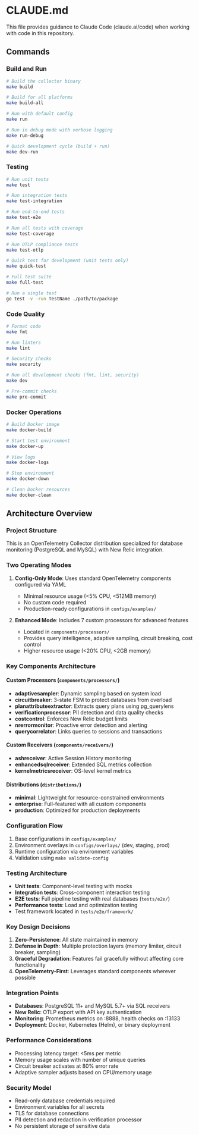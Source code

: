 # CLAUDE.md

This file provides guidance to Claude Code (claude.ai/code) when working with code in this repository.

## Commands

### Build and Run
```bash
# Build the collector binary
make build

# Build for all platforms
make build-all

# Run with default config
make run

# Run in debug mode with verbose logging
make run-debug

# Quick development cycle (build + run)
make dev-run
```

### Testing
```bash
# Run unit tests
make test

# Run integration tests
make test-integration

# Run end-to-end tests
make test-e2e

# Run all tests with coverage
make test-coverage

# Run OTLP compliance tests
make test-otlp

# Quick test for development (unit tests only)
make quick-test

# Full test suite
make full-test

# Run a single test
go test -v -run TestName ./path/to/package
```

### Code Quality
```bash
# Format code
make fmt

# Run linters
make lint

# Security checks
make security

# Run all development checks (fmt, lint, security)
make dev

# Pre-commit checks
make pre-commit
```

### Docker Operations
```bash
# Build Docker image
make docker-build

# Start test environment
make docker-up

# View logs
make docker-logs

# Stop environment
make docker-down

# Clean Docker resources
make docker-clean
```

## Architecture Overview

### Project Structure
This is an OpenTelemetry Collector distribution specialized for database monitoring (PostgreSQL and MySQL) with New Relic integration.

### Two Operating Modes
1. **Config-Only Mode**: Uses standard OpenTelemetry components configured via YAML
   - Minimal resource usage (<5% CPU, <512MB memory)
   - No custom code required
   - Production-ready configurations in `configs/examples/`

2. **Enhanced Mode**: Includes 7 custom processors for advanced features
   - Located in `components/processors/`
   - Provides query intelligence, adaptive sampling, circuit breaking, cost control
   - Higher resource usage (<20% CPU, <2GB memory)

### Key Components Architecture

#### Custom Processors (`components/processors/`)
- **adaptivesampler**: Dynamic sampling based on system load
- **circuitbreaker**: 3-state FSM to protect databases from overload
- **planattributeextractor**: Extracts query plans using pg_querylens
- **verificationprocessor**: PII detection and data quality checks
- **costcontrol**: Enforces New Relic budget limits
- **nrerrormonitor**: Proactive error detection and alerting
- **querycorrelator**: Links queries to sessions and transactions

#### Custom Receivers (`components/receivers/`)
- **ashreceiver**: Active Session History monitoring
- **enhancedsqlreceiver**: Extended SQL metrics collection
- **kernelmetricsreceiver**: OS-level kernel metrics

#### Distributions (`distributions/`)
- **minimal**: Lightweight for resource-constrained environments
- **enterprise**: Full-featured with all custom components
- **production**: Optimized for production deployments

### Configuration Flow
1. Base configurations in `configs/examples/`
2. Environment overlays in `configs/overlays/` (dev, staging, prod)
3. Runtime configuration via environment variables
4. Validation using `make validate-config`

### Testing Architecture
- **Unit tests**: Component-level testing with mocks
- **Integration tests**: Cross-component interaction testing
- **E2E tests**: Full pipeline testing with real databases (`tests/e2e/`)
- **Performance tests**: Load and optimization testing
- Test framework located in `tests/e2e/framework/`

### Key Design Decisions
1. **Zero-Persistence**: All state maintained in memory
2. **Defense in Depth**: Multiple protection layers (memory limiter, circuit breaker, sampling)
3. **Graceful Degradation**: Features fail gracefully without affecting core functionality
4. **OpenTelemetry-First**: Leverages standard components wherever possible

### Integration Points
- **Databases**: PostgreSQL 11+ and MySQL 5.7+ via SQL receivers
- **New Relic**: OTLP export with API key authentication
- **Monitoring**: Prometheus metrics on :8888, health checks on :13133
- **Deployment**: Docker, Kubernetes (Helm), or binary deployment

### Performance Considerations
- Processing latency target: <5ms per metric
- Memory usage scales with number of unique queries
- Circuit breaker activates at 80% error rate
- Adaptive sampler adjusts based on CPU/memory usage

### Security Model
- Read-only database credentials required
- Environment variables for all secrets
- TLS for database connections
- PII detection and redaction in verification processor
- No persistent storage of sensitive data